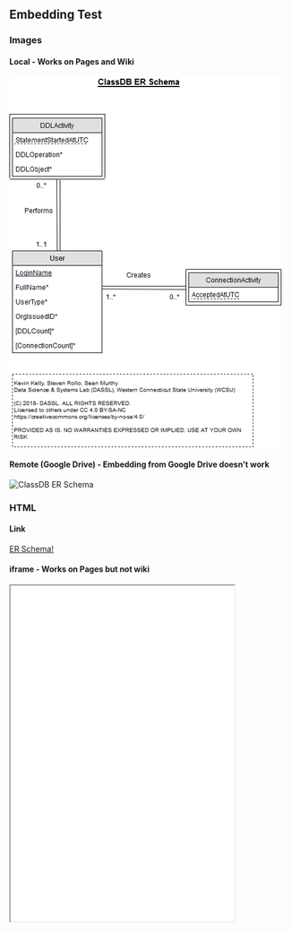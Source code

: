 ## Embedding Test

### Images

#### Local - Works on Pages and Wiki
<img src="ER-Schema.png" alt="ClassDB ER Schema" class="inline"/>

#### Remote (Google Drive) - Embedding from Google Drive doesn't work
<img src="https://lh6.googleusercontent.com/-uHD4lAOajAT--bV2hL7h0ZcwtO_bRjazbFZ7OQSerlZRk89ovkSjQiKvelvr7ERwP-2NRqZWcy91qeNjziy=w2560-h968" alt="ClassDB ER Schema" class="inline"/>

### HTML

#### Link
[ER Schema!](ER-Schema.html)

#### iframe - Works on Pages but not wiki
<iframe src="ER-Schema.html" width="400" height="600"></iframe>
